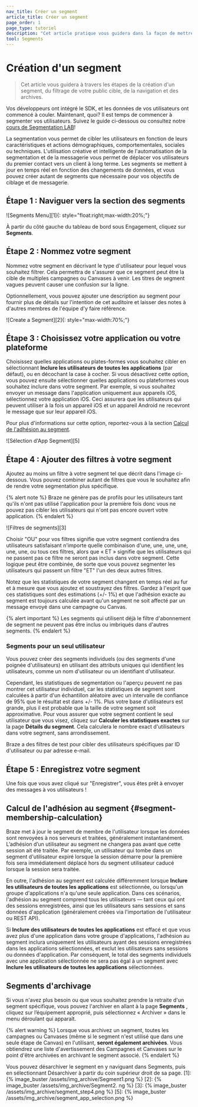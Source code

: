 ```yaml
---
nav_title: Créer un segment
article_title: Créer un segment
page_order: 1
page_type: tutoriel
description: "Cet article pratique vous guidera dans la façon de mettre en place et de créer un segment en utilisant Braze."
tool: Segments
---
```


# Création d'un segment

> Cet article vous guidera à travers les étapes de la création d'un segment, du filtrage de votre public cible, de la navigation et des archives.

Vos développeurs ont intégré le SDK, et les données de vos utilisateurs ont commencé à couler. Maintenant, quoi? Il est temps de commencer à segmenter vos utilisateurs. Suivez le guide ci-dessous ou consultez notre [cours de Segmentation LAB](https://lab.braze.com/segmentation-course)!

La segmentation vous permet de cibler les utilisateurs en fonction de leurs caractéristiques et actions démographiques, comportementales, sociales ou techniques. L'utilisation créative et intelligente de l'automatisation de la segmentation et de la messagerie vous permet de déplacer vos utilisateurs du premier contact vers un client à long terme. Les segments se mettent à jour en temps réel en fonction des changements de données, et vous pouvez créer autant de segments que nécessaire pour vos objectifs de ciblage et de messagerie.

## Étape 1 : Naviguer vers la section des segments

!\[Segments Menu\]\[1\]{: style="float:right;max-width:20%;"}

À partir du côté gauche du tableau de bord sous Engagement, cliquez sur **Segments**.

## Étape 2 : Nommez votre segment

Nommez votre segment en décrivant le type d'utilisateur pour lequel vous souhaitez filtrer. Cela permettra de s'assurer que ce segment peut être la cible de multiples campagnes ou Canvases à venir. Les titres de segment vagues peuvent causer une confusion sur la ligne.

Optionnellement, vous pouvez ajouter une description au segment pour fournir plus de détails sur l'intention de cet auditoire et laisser des notes à d'autres membres de l'équipe d'y faire référence.

!\[Create a Segment\]\[2\]{: style="max-width:70%;"}

## Étape 3 : Choisissez votre application ou votre plateforme

Choisissez quelles applications ou plates-formes vous souhaitez cibler en sélectionnant **Inclure les utilisateurs de toutes les applications** (par défaut), ou en décochant la case à cocher. Si vous désactivez cette option, vous pouvez ensuite sélectionner quelles applications ou plateformes vous souhaitez inclure dans votre segment. Par exemple, si vous souhaitez envoyer un message dans l'application uniquement aux appareils iOS, sélectionnez votre application iOS. Ceci assurera que les utilisateurs qui peuvent utiliser à la fois un appareil iOS et un appareil Android ne recevront le message que sur leur appareil iOS.

Pour plus d'informations sur cette option, reportez-vous à la section [Calcul de l'adhésion au segment](#segment-membership-calculation).

!\[Sélection d'App Segment\]\[5\]

## Étape 4 : Ajouter des filtres à votre segment

Ajoutez au moins un filtre à votre segment tel que décrit dans l'image ci-dessous. Vous pouvez combiner autant de filtres que vous le souhaitez afin de rendre votre segmentation plus spécifique.

{% alert note %}
Braze ne génère pas de profils pour les utilisateurs tant qu'ils n'ont pas utilisé l'application pour la première fois donc vous ne pouvez pas cibler les utilisateurs qui n'ont pas encore ouvert votre application.
{% endalert %}

!\[Filtres de segments\]\[3\]

Choisir "OU" pour vos filtres signifie que votre segment contiendra des utilisateurs satisfaisant n'importe quelle combinaison d'une, une, une, une, une, une, ou tous ces filtres, alors que « ET » signifie que les utilisateurs qui ne passent pas ce filtre ne seront pas inclus dans votre segment. Cette logique peut être combinée, de sorte que vous pouvez segmenter les utilisateurs qui passent un filtre "ET" l'un des deux autres filtres.

Notez que les statistiques de votre segment changent en temps réel au fur et à mesure que vous ajoutez et soustrayez des filtres. Gardez à l'esprit que ces statistiques sont des estimations (+/- 1%) et que l'adhésion exacte au segment est toujours calculée avant qu'un segment ne soit affecté par un message envoyé dans une campagne ou Canvas.

{% alert important %}
Les segments qui utilisent déjà le filtre d'abonnement de segment ne peuvent pas être inclus ou imbriqués dans d'autres segments.
{% endalert %}

### Segments pour un seul utilisateur

Vous pouvez créer des segments individuels (ou des segments d'une poignée d'utilisateurs) en utilisant des attributs uniques qui identifient les utilisateurs, comme un nom d'utilisateur ou un identifiant d'utilisateur.

Cependant, les statistiques de segmentation ou l'aperçu peuvent ne pas montrer cet utilisateur individuel, car les statistiques de segment sont calculées à partir d'un échantillon aléatoire avec un intervalle de confiance de 95% que le résultat est dans +/- 1%. Plus votre base d'utilisateurs est grande, plus il est probable que la taille de votre segment soit approximative. Pour vous assurer que votre segment contient le seul utilisateur que vous visez, cliquez sur **Calculer les statistiques exactes** sur la page **Détails du segment**. Cela calculera le nombre exact d'utilisateurs dans votre segment, sans arrondissement.

Braze a des filtres de test pour cibler des utilisateurs spécifiques par ID d'utilisateur ou par adresse e-mail.

## Étape 5 : Enregistrez votre segment

Une fois que vous avez cliqué sur "Enregistrer", vous êtes prêt à envoyer des messages à vos utilisateurs !

## Calcul de l'adhésion au segment {#segment-membership-calculation}

Braze met à jour le segment de membre de l'utilisateur lorsque les données sont renvoyées à nos serveurs et traitées, généralement instantanément. L’adhésion d’un utilisateur au segment ne changera pas avant que cette session ait été traitée. Par exemple, un utilisateur qui tombe dans un segment d'utilisateur expiré lorsque la session démarre pour la première fois sera immédiatement déplacé hors du segment utilisateur caducé lorsque la session sera traitée.

En outre, l'adhésion au segment est calculée différemment lorsque **Inclure les utilisateurs de toutes les applications** est sélectionnée, ou lorsqu'un groupe d'applications n'a qu'une seule application. Dans ces scénarios, l'adhésion au segment comprend tous les utilisateurs — tant ceux qui ont des sessions enregistrées, ainsi que les utilisateurs sans sessions et sans données d'application (généralement créées via l'importation de l'utilisateur ou REST API).

Si **Inclure des utilisateurs de toutes les applications** est effacé et que vous avez plus d'une application dans votre groupe d'applications, l'adhésion au segment inclura uniquement les utilisateurs ayant des sessions enregistrées dans les applications sélectionnées, et exclut les utilisateurs sans sessions ou données d'application. Par conséquent, le total des segments individuels avec une application sélectionnée ne sera pas égal à un segment avec **Inclure les utilisateurs de toutes les applications** sélectionnées.

## Segments d'archivage

Si vous n'avez plus besoin ou que vous souhaitez prendre la retraite d'un segment spécifique, vous pouvez l'archiver en allant à la page __Segments__ , cliquez sur l’équipement approprié, puis sélectionnez « Archiver » dans le menu déroulant qui apparaît.

{% alert warning %}
Lorsque vous archivez un segment, toutes les campagnes ou Canvases (même si le segment n'est utilisé que dans une seule étape de Canvas) en l'utilisant, __seront également archivées__. Vous obtiendrez une liste d'avertissement des Campagnes et Canvases sur le point d'être archivées en archivant le segment associé.
{% endalert %}

Vous pouvez désarchiver le segment en y naviguant dans Segments, puis en sélectionnant Désarchiver à partir du coin supérieur droit de sa page.
[1]: {% image_buster /assets/img_archive/Segment1.png %} [2]: {% image_buster /assets/img_archive/Segment2. ng %} [3]: {% image_buster /assets/img_archive/segment_step4.png %} [5]: {% image_buster /assets/img_archive/segment_app_selection.png %}
